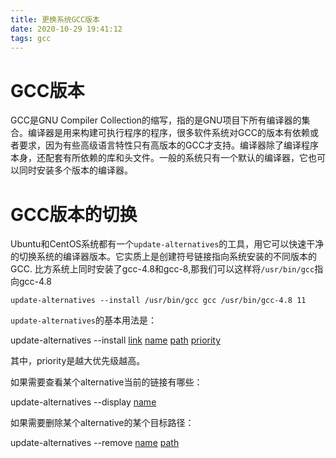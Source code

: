 ```yaml
---
title: 更换系统GCC版本
date: 2020-10-29 19:41:12
tags: gcc
---
```


# GCC版本
GCC是GNU Compiler Collection的缩写，指的是GNU项目下所有编译器的集合。编译器是用来构建可执行程序的程序，很多软件系统对GCC的版本有依赖或者要求，因为有些高级语言特性只有高版本的GCC才支持。编译器除了编译程序本身，还配套有所依赖的库和头文件。一般的系统只有一个默认的编译器，它也可以同时安装多个版本的编译器。

# GCC版本的切换
Ubuntu和CentOS系统都有一个`update-alternatives`的工具，用它可以快速干净的切换系统的编译器版本。它实质上是创建符号链接指向系统安装的不同版本的GCC. 比方系统上同时安装了gcc-4.8和gcc-8,那我们可以这样将`/usr/bin/gcc`指向gcc-4.8
```shell
update-alternatives --install /usr/bin/gcc gcc /usr/bin/gcc-4.8 11
```

`update-alternatives`的基本用法是：

update-alternatives --install <u>link</u> <u>name</u> <u>path</u> <u>priority</u>

其中，priority是越大优先级越高。

如果需要查看某个alternative当前的链接有哪些：

update-alternatives --display <u>name</u>

如果需要删除某个alternative的某个目标路径：

update-alternatives --remove <u>name</u> <u>path</u>
